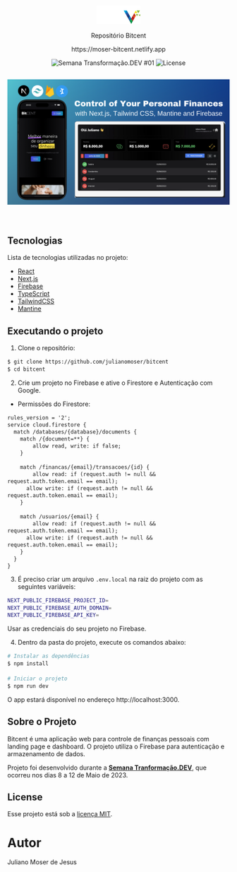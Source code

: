<p align="center">
<img src=".github/logo.png" alt="Logo" width="100" />
</p>

<p align="center">
 Repositório Bitcent</b>
</p>

<p align="center">
 https://moser-bitcent.netlify.app
</p>

<p align="center">
  <img src="https://img.shields.io/badge/TDEV-01-blue" alt="Semana Transformação.DEV #01" />
  <img  src="https://img.shields.io/static/v1?label=license&message=MIT&color=blue" alt="License">
</p>

<h2 align="center">
    <img src="https://github.com/julianomoser/assets/blob/main/raw/main/bitcent/bitcent.png" alt="Bitcent" />
</h2>

<br>

## Tecnologias

Lista de tecnologias utilizadas no projeto:

- [React](https://reactjs.org)
- [Next.js](https://nextjs.org/)
- [Firebase](https://firebase.google.com/)
- [TypeScript](https://www.typescriptlang.org/)
- [TailwindCSS](https://tailwindcss.com/)
- [Mantine](https://mantine.dev/)

## Executando o projeto

1. Clone o repositório:

```bash
$ git clone https://github.com/julianomoser/bitcent
$ cd bitcent
```

2. Crie um projeto no Firebase e ative o Firestore e Autenticação com Google.

- Permissões do Firestore:

```
rules_version = '2';
service cloud.firestore {
  match /databases/{database}/documents {
    match /{document=**} {
    	allow read, write: if false;
    }

    match /financas/{email}/transacoes/{id} {
  		allow read: if (request.auth != null && request.auth.token.email == email);
      allow write: if (request.auth != null && request.auth.token.email == email);
    }
    
    match /usuarios/{email} {
  		allow read: if (request.auth != null && request.auth.token.email == email);
      allow write: if (request.auth != null && request.auth.token.email == email);
    }
  }
}
```




3. É preciso criar um arquivo `.env.local` na raiz do projeto com as seguintes variáveis:

```bash
NEXT_PUBLIC_FIREBASE_PROJECT_ID=
NEXT_PUBLIC_FIREBASE_AUTH_DOMAIN=
NEXT_PUBLIC_FIREBASE_API_KEY=
```
Usar as credenciais do seu projeto no Firebase.

4. Dentro da pasta do projeto, execute os comandos abaixo:

```bash
# Instalar as dependências
$ npm install

# Iniciar o projeto
$ npm run dev
```
O app estará disponível no endereço http://localhost:3000.

## Sobre o Projeto

Bitcent é uma aplicação web para controle de finanças pessoais com landing page e dashboard. O projeto utiliza o Firebase para autenticação e armazenamento de dados.

Projeto foi desenvolvido durante a **[Semana Tranformação.DEV](https://transformacao.dev/)**, que ocorreu nos dias 8 a 12 de Maio de 2023.


## License

Esse projeto está sob a [licença MIT](LICENSE.md).

# Autor

Juliano Moser de Jesus
